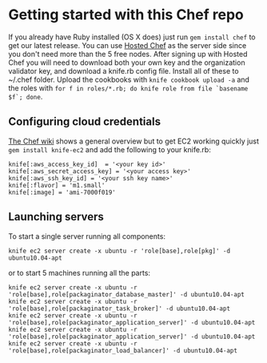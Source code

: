 # Getting started with this Chef repo #

If you already have Ruby installed (OS X does) just run `gem install chef` to get our latest release. You can use [Hosted Chef](http://www.opscode.com/hosted-chef/) as the server side since you 
don't need more than the 5 free nodes. After signing up with Hosted Chef you will need to download both your own key and the organization validator key, and download a knife.rb config file. Install
all of these to ~/.chef folder. Upload the cookbooks with `knife cookbook upload -a` and the roles with ``for f in roles/*.rb; do knife role from file `basename $f`; done``.

## Configuring cloud credentials ##

[The Chef wiki](http://wiki.opscode.com/display/chef/Launch+Cloud+Instances+with+Knife) shows a general overview but to get EC2 working quickly just ``gem install knife-ec2`` and add the following to your knife.rb:

    knife[:aws_access_key_id]  = '<your key id>'
    knife[:aws_secret_access_key] = '<your access key>'
    knife[:aws_ssh_key_id] = '<your ssh key name>'
    knife[:flavor] = 'm1.small'
    knife[:image] = 'ami-7000f019'

## Launching servers ##

To start a single server running all components:

    knife ec2 server create -x ubuntu -r 'role[base],role[pkg]' -d ubuntu10.04-apt

or to start 5 machines running all the parts:

    knife ec2 server create -x ubuntu -r 'role[base],role[packaginator_database_master]' -d ubuntu10.04-apt
    knife ec2 server create -x ubuntu -r 'role[base],role[packaginator_task_broker]' -d ubuntu10.04-apt
    knife ec2 server create -x ubuntu -r 'role[base],role[packaginator_application_server]' -d ubuntu10.04-apt
    knife ec2 server create -x ubuntu -r 'role[base],role[packaginator_application_server]' -d ubuntu10.04-apt 
    knife ec2 server create -x ubuntu -r 'role[base],role[packaginator_load_balancer]' -d ubuntu10.04-apt
